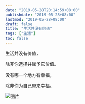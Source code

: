 ```yaml
---
date: "2019-05-28T20:14:59+08:00"
publishdate: "2019-05-28+08:00"
lastmod: "2019-05-28+08:00"
draft: false
title: "生活并没有价值"
tags: ["生活"]
toc: false
---
```


生活并没有价值，

除非你选择并赋予它价值。

没有哪一个地方有幸福，

除非你为自己带来幸福。

<!--more-->

![图片](../images/28.jpg)